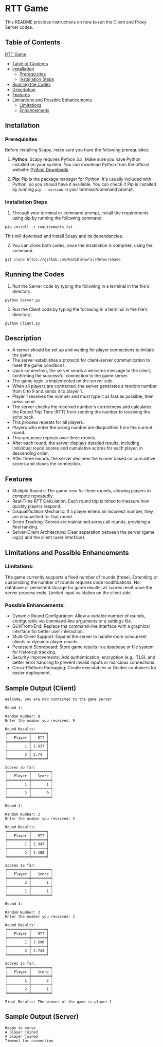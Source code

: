 # RTT Game

This README provides instructions on how to run the Client and Proxy Server codes.

## Table of Contents

 [RTT Game](#rtt-game)
  - [Table of Contents](#table-of-contents)
  - [Installation](#installation)
    - [Prerequisites](#prerequisites)
    - [Installation Steps](#installation-steps)
  - [Running the Codes](#running-the-codes)
  - [Description](#Description)
  - [Features](#features)
  - [Limitations and Possible Enhancements](#limitations-and-possible-enhancements)
    - [Limitations](#limitations)
    - [Enhancements](#enhancements)

## Installation

### Prerequisites

Before installing Scapy, make sure you have the following prerequisites:

1. **Python**: Scapy requires Python 3.x. Make sure you have Python installed on your system. You can download Python from the official website: [Python Downloads](https://www.python.org/downloads/).

2. **Pip**: Pip is the package manager for Python. It's usually included with Python, so you should have it available. You can check if Pip is installed by running `pip --version` in your terminal/command prompt.

### Installation Steps

1. Through your terminal or command prompt, install the requirements using pip by running the following command:
```
pip install -r requirements.txt
```

This will download and install Scapy and its dependencies.


2. You can clone both codes, once the installation is complete, using the command:
```
git clone https://github.com/HadiElNawfal/NetworkGame
```

## Running the Codes

1. Run the Server code by typing the following in a terminal in the file's directory:
```
python Server.py
```

2. Run the Client code by typing the following in a terminal in the file's directory:
```
python Client.py
```

## Description
* A server should be set up and waiting for player connections to initiate the game.
* The server establishes a protocol for client-server communication to meet the game conditions.
* Upon connection, the server sends a welcome message to the client, confirming the successful connection to the game server.
* The game logic is implemented on the server side.
*  When all players are connected, the server generates a random number from 0 to 9 and sends it to player 1.
* Player 1 receives the number and must type it as fast as possible, then press send.
* The server checks the received number's correctness and calculates the Round Trip Time (RTT) from sending the number to receiving the echo back.
* This process repeats for all players.
* Players who enter the wrong number are disqualified from the current round.
* This sequence repeats over three rounds.
* After each round, the server displays detailed results, including individual round scores and cumulative scores for each player, in descending order.
* After three rounds, the server declares the winner based on cumulative scores and closes the connection.

## Features
* Multiple Rounds: The game runs for three rounds, allowing players to compete repeatedly.
* Real-Time RTT Calculation: Each round trip is timed to measure how quickly players respond.
* Disqualification Mechanic: If a player enters an incorrect number, they are disqualified for that round.
* Score Tracking: Scores are maintained across all rounds, providing a final ranking.
* Server-Client Architecture: Clear separation between the server (game logic) and the client (user interface).

## Limitations and Possible Enhancements
### Limitations:
The game currently supports a fixed number of rounds (three). Extending or customizing the number of rounds requires code modifications.
No database or persistent storage for game results; all scores reset once the server process ends.
Limited input validation on the client side.

### Possible Enhancements:
* Dynamic Round Configuration: Allow a variable number of rounds, configurable via command-line arguments or a settings file.
* GUI/Front-End: Replace the command-line interface with a graphical interface for better user interaction.
* Multi-Client Support: Expand the server to handle more concurrent clients or dynamic player counts.
* Persistent Scoreboard: Store game results in a database or file system for historical tracking.
* Security Improvements: Add authentication, encryption (e.g., TLS), and better error handling to prevent invalid inputs or malicious connections.
* Cross-Platform Packaging: Create executables or Docker containers for easier deployment.

## Sample Output (Client)
```
Welcome, you are now connected to the game server

Round 1:

Random Number: 9
Enter the number you received: 9

Round Results:
╒══════════╤═══════╕
│   Player │   RTT │
╞══════════╪═══════╡
│        1 │ 1.637 │
├──────────┼───────┤
│        2 │ 2.74  │
╘══════════╧═══════╛

Scores so far:
╒══════════╤═════════╕
│   Player │   Score │
╞══════════╪═════════╡
│        1 │       1 │
├──────────┼─────────┤
│        2 │       0 │
╘══════════╧═════════╛

Round 2:

Random Number: 3
Enter the number you received: 3

Round Results:
╒══════════╤═══════╕
│   Player │   RTT │
╞══════════╪═══════╡
│        1 │ 2.947 │
├──────────┼───────┤
│        2 │ 2.488 │
╘══════════╧═══════╛

Scores so far:
╒══════════╤═════════╕
│   Player │   Score │
╞══════════╪═════════╡
│        2 │       1 │
├──────────┼─────────┤
│        1 │       1 │
╘══════════╧═════════╛

Round 3:

Random Number: 3
Enter the number you received: 3

Round Results:
╒══════════╤═══════╕
│   Player │   RTT │
╞══════════╪═══════╡
│        1 │ 2.698 │
├──────────┼───────┤
│        2 │ 2.743 │
╘══════════╧═══════╛

Scores so far:
╒══════════╤═════════╕
│   Player │   Score │
╞══════════╪═════════╡
│        1 │       2 │
├──────────┼─────────┤
│        2 │       1 │
╘══════════╧═════════╛

Final Results: The winner of the game is player 1
```

## Sample Output (Server)
```
Ready to serve
A player joined
A player joined
Timeout for connection
```









